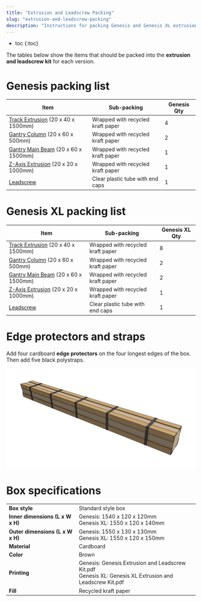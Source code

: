 ```yaml
---
title: "Extrusion and Leadscrew Packing"
slug: "extrusion-and-leadscrew-packing"
description: "Instructions for packing Genesis and Genesis XL extrusion and leadscrew kits"
---
```


* toc
{:toc}

The tables below show the items that should be packed into the **extrusion and leadscrew kit** for each version.

# Genesis packing list

|Item                          |Sub-packing                   |Genesis Qty                   |
|------------------------------|------------------------------|------------------------------|
|[Track Extrusion](../../extras/bom/extrusions.md#track-extrusion) (20 x 40 x 1500mm)|Wrapped with recycled kraft paper|4
|[Gantry Column](../../extras/bom/extrusions.md#gantry-column) (20 x 60 x 500mm)|Wrapped with recycled kraft paper|2
|[Gantry Main Beam](../../extras/bom/extrusions.md#gantry-main-beam) (20 x 60 x 1500mm)|Wrapped with recycled kraft paper|1
|[Z-Axis Extrusion](../../extras/bom/extrusions.md#z-axis-extrusion) (20 x 20 x 1000mm)|Wrapped with recycled kraft paper|1
|[Leadscrew](../../extras/bom/drivetrain.md#leadscrew)|Clear plastic tube with end caps|1

# Genesis XL packing list

|Item                          |Sub-packing                   |Genesis XL Qty                |
|------------------------------|------------------------------|------------------------------|
|[Track Extrusion](../../extras/bom/extrusions.md#track-extrusion) (20 x 40 x 1500mm)|Wrapped with recycled kraft paper|8
|[Gantry Column](../../extras/bom/extrusions.md#gantry-column) (20 x 60 x 500mm)|Wrapped with recycled kraft paper|2
|[Gantry Main Beam](../../extras/bom/extrusions.md#gantry-main-beam) (20 x 60 x 1500mm)|Wrapped with recycled kraft paper|2
|[Z-Axis Extrusion](../../extras/bom/extrusions.md#z-axis-extrusion) (20 x 20 x 1000mm)|Wrapped with recycled kraft paper|1
|[Leadscrew](../../extras/bom/drivetrain.md#leadscrew)|Clear plastic tube with end caps|1

# Edge protectors and straps
Add four cardboard **edge protectors** on the four longest edges of the box. Then add five black polystraps.

![extrusion and leadscrew box edge protectors and straps](_images/extrusion_and_leadscrew_box_edge_protectors_and_straps.png)

# Box specifications

|                              |                              |
|------------------------------|------------------------------|
|**Box style**                 |Standard style box
|**Inner dimensions (L x W x H)**|Genesis: 1540 x 120 x 120mm<br>Genesis XL: 1550 x 120 x 140mm
|**Outer dimensions (L x W x H)**|Genesis: 1550 x 130 x 130mm<br>Genesis XL: 1550 x 120 x 150mm
|**Material**                  |Cardboard
|**Color**                     |Brown
|**Printing**                  |Genesis: Genesis Extrusion and Leadscrew Kit.pdf<br>Genesis XL: Genesis XL Extrusion and Leadscrew Kit.pdf
|**Fill**                      |Recycled kraft paper

